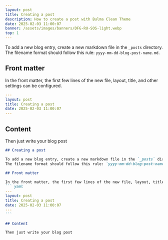 ```yaml
---
layout: post
title: Creating a post
description: How to create a post with Bulma Clean Theme
date: 2025-02-03 11:00:07
banner: /assets/images/banners/DFG-RU-SOS-light.webp
top: 1
---
```




To add a new blog entry, create a new markdown file in the `_posts` directory.
The filename format should follow this rule: `yyyy-mm-dd-blog-post-name.md`.

## Front matter

In the front matter, the first few lines of the new file, layout, title, and other settings can be configured.
``` yaml
---
layout: post
title: Creating a post
date: 2025-02-03 11:00:07
---
```

## Content

Then just write your blog post


```` markdown
## Creating a post

To add a new blog entry, create a new markdown file in the `_posts` directory.
The filename format should follow this rule: `yyyy-mm-dd-blog-post-name.md`.

## Front matter

In the front matter, the first few lines of the new file, layout, title, and other settings can be configured.
``` yaml
---
layout: post
title: Creating a post
date: 2025-02-03 11:00:07
---
```

## Content

Then just write your blog post
````
